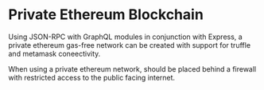 # Private Ethereum Blockchain
Using JSON-RPC with GraphQL modules in conjunction with Express, a private ethereum gas-free network can be created with support for truffle and metamask coneectivity.

When using a private ethereum network, should be placed behind a firewall with restricted access to the public facing internet.